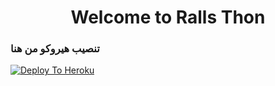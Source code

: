 <h1 align="center"><b>Welcome to Ralls Thon </b></h1>


### تنصيب هيروكو من هنا
[![Deploy To Heroku](https://www.herokucdn.com/deploy/button.svg)](https://heroku.com/deploy?template=https://github.com/RallsTeam/Ralls_pack)
